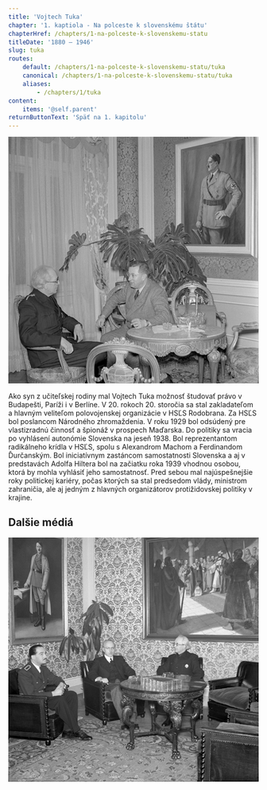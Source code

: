 ```yaml
---
title: 'Vojtech Tuka'
chapter: '1. kaptiola - Na polceste k slovenskému štátu'
chapterHref: /chapters/1-na-polceste-k-slovenskemu-statu
titleDate: '1880 – 1946'
slug: tuka
routes:
    default: /chapters/1-na-polceste-k-slovenskemu-statu/tuka
    canonical: /chapters/1-na-polceste-k-slovenskemu-statu/tuka
    aliases:
        - /chapters/1/tuka
content:
    items: '@self.parent'
returnButtonText: 'Späť na 1. kapitolu'
---
```


[![Neznámy autor. Reprezentačné priestory predsedu vlády Vojtecha Tuku. 1941. SNA, Bratislava – fond STK](SVK_TMP.140.jpeg)
](http://www.webumenia.sk/dielo/SVK:TMP.140?collection=82)

<span class="drop-cap">A</span>ko syn z učiteľskej rodiny mal Vojtech Tuka možnosť študovať právo v Budapešti, Paríži i v Berlíne. V 20. rokoch 20. storočia sa stal zakladateľom a hlavným veliteľom polovojenskej organizácie v HSĽS Rodobrana. Za HSĽS bol poslancom Národného zhromaždenia. V roku 1929 bol odsúdený pre vlastizradnú činnosť a špionáž v prospech Maďarska. Do politiky sa vracia po vyhlásení autonómie Slovenska na jeseň 1938. Bol reprezentantom radikálneho krídla v HSĽS, spolu s Alexandrom Machom a Ferdinandom Ďurčanským. Bol iniciatívnym zastáncom samostatnosti Slovenska a aj v predstavách Adolfa Hiltera bol na začiatku roka 1939 vhodnou osobou, ktorá by mohla vyhlásiť jeho samostatnosť. Pred sebou mal najúspešnejšie roky politickej kariéry, počas ktorých sa stal predsedom vlády, ministrom zahraničia, ale aj jedným z hlavných organizátorov protižidovskej politiky v krajine. 

## Dalšie médiá
[![Neznámy autor. Reprezentačné priestory predsedu vlády Vojtecha Tuku 2. 1941. SNA, Bratislava – fond STK](SVK_TMP.141.jpeg)](http://www.webumenia.sk/dielo/SVK:TMP.141?collection=82)
